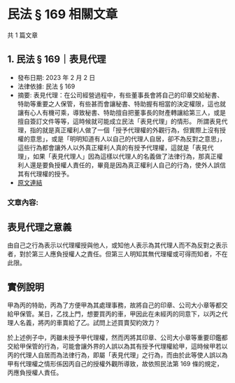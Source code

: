 # 民法 § 169 相關文章

共 1 篇文章

## 1. 民法 § 169｜表見代理

- 發布日期: 2023 年 2 月 2 日
- 法律依據: 民法 § 169
- 摘要: 表見代理：在公司經營過程中，有些董事長會將自己的印章交給秘書、特助等重要之人保管，有些甚而會讓秘書、特助握有相當的決定權限，這也就讓有心人有機可乘，導致秘書、特助擅自把董事長的財產轉讓給第三人，或是擅自簽訂文件等等，這時候就可能成立民法「表見代理」的情形。
所謂表見代理，指的就是真正權利人做了一個「授予代理權的外觀行為，但實際上沒有授權的意思」，或是「明明知道有人以自己的代理人自居，卻不為反對之意思」，這些行為都會讓外人以外真正權利人真的有授予代理權，這就是「表見代理」，如果「表見代理人」因為這樣以代理人的名義做了法律行為，那真正權利人還是要負授權人責任的，畢竟是因為真正權利人自己的行為，使外人誤信其有代理權的授予。
- [原文連結](https://www.jasper-realestate.com/%e6%b0%91%e6%b3%95-%c2%a7-169%ef%bd%9c%e8%a1%a8%e8%a6%8b%e4%bb%a3%e7%90%86/)

### 文章內容:

## 表見代理之意義

由自己之行為表示以代理權授與他人，或知他人表示為其代理人而不為反對之表示者，對於第三人應負授權人之責任。但第三人明知其無代理權或可得而知者，不在此限。

## 實例說明

甲為丙的特助，丙為了方便甲為其處理事務，故將自己的印章、公司大小章等都交給甲保管。某日，乙找上門，想要買丙的車，甲因此在未經丙的同意下，以丙之代理人名義，將丙的車賣給了乙。試問上述買賣契約效力？

於上述例子中，丙雖未授予甲代理權，然而丙將其印章、公司大小章等重要印鑑都交給甲保管的行為，可能會讓外界的人誤以為其有授予代理權給甲，這時候甲若以丙的代理人自居而為法律行為，即屬「表見代理」之行為，而由於此等使人誤以為甲有代理權之情形係因丙自己的授權外觀所導致，故依照民法第 169 條的規定，丙應負授權人責任。